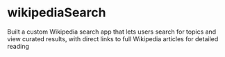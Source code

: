 # wikipediaSearch
Built a custom Wikipedia search app that lets users search for topics and view curated results, with direct links to full Wikipedia articles for detailed reading
